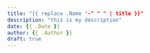```yaml
---
title: "{{ replace .Name "-" " " | title }}"
description: "this is my description"
date: {{ .Date }}
author: {{ .Author }}
draft: true
---
```



